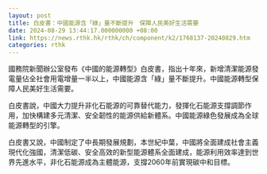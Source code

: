```yaml
---
layout: post
title: 白皮書：中國能源含「綠」量不斷提升　保障人民美好生活需要
date: 2024-08-29 13:44:17.000000000 +08:00
link: https://news.rthk.hk/rthk/ch/component/k2/1768137-20240829.htm
categories: rthk
---
```


國務院新聞辦公室發布《中國的能源轉型》白皮書，指出十年來，新增清潔能源發電量佔全社會用電增量一半以上，中國能源含「綠」量不斷提升。中國能源轉型保障人民美好生活需要。

白皮書說，中國大力提升非化石能源的可靠替代能力，發揮化石能源支撐調節作用，加快構建多元清潔、安全韌性的能源供給新體系。中國能源綠色發展成為全球能源轉型的引擎。

白皮書又說，中國制定了中長期發展規劃，本世紀中葉，中國將全面建成社會主義現代化強國，清潔低碳、安全高效的新型能源體系全面建成，能源利用效率達到世界先進水平，非化石能源成為主體能源，支撐2060年前實現碳中和目標。
